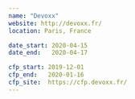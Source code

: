 ```yaml
---
name: "Devoxx"
website: http://devoxx.fr/
location: Paris, France

date_start: 2020-04-15
date_end:   2020-04-17

cfp_start: 2019-12-01
cfp_end:   2020-01-16
cfp_site:  https://cfp.devoxx.fr/
---
```

